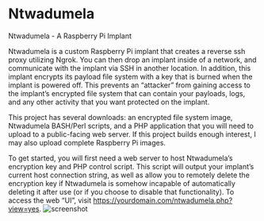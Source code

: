 # Ntwadumela
Ntwadumela - A Raspberry Pi Implant

Ntwadumela is a custom Raspberry Pi implant that creates a reverse ssh proxy utilizing Ngrok.  You can then drop an implant inside of a network, and communicate with the implant via SSH in another location.  In addition, this implant encrypts its payload file system with a key that is burned when the implant is powered off.  This prevents an “attacker” from gaining access to the implant’s encrypted file system that can contain your payloads, logs, and any other activity that you want protected on the implant.

This project has several downloads: an encrypted file system image, Ntwadumela BASH/Perl scripts, and a PHP application that you will need to upload to a public-facing web server.  If this project builds enough interest, I may also upload complete Raspberry Pi images.

To get started, you will first need a web server to host Ntwadumela’s encryption key and PHP control script.  This script will output your implant’s current host connection string, as well as allow you to remotely delete the encryption key if Ntwadumela is somehow incapable of automatically deleting it after use (or if you choose to disable that functionality).  To access the web “UI”, visit https://yourdomain.com/ntwadumela.php?view=yes.  ![screenshot](https://github.com/christopher-pace/Ntwadumela/assets/22531478/62f38a3e-f5e5-4d79-baff-094ce5699e0a)
